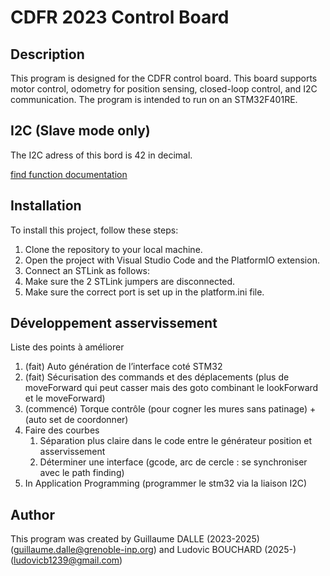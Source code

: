 # CDFR 2023 Control Board

## Description

This program is designed for the CDFR control board. This board supports motor control, odometry for position sensing, closed-loop control, and I2C communication. The program is intended to run on an STM32F401RE.

## I2C (Slave mode only)

The I2C adress of this bord is 42 in decimal.

[find function documentation ](../librairie-commune/Readme.md)

## Installation

To install this project, follow these steps:

1. Clone the repository to your local machine.
2. Open the project with Visual Studio Code and the PlatformIO extension.
3. Connect an STLink as follows:
4. Make sure the 2 STLink jumpers are disconnected.
5. Make sure the correct port is set up in the platform.ini file.


## Développement asservissement

Liste des points à améliorer

1. (fait) Auto génération de l’interface coté STM32
2. (fait) Sécurisation des commands et des déplacements (plus de moveForward qui peut casser mais des goto combinant le lookForward et le moveForward)
3. (commencé) Torque contrôle (pour cogner les mures sans patinage) + (auto set de coordonner)
4. Faire des courbes
    1. Séparation plus claire dans le code entre le générateur position et asservissement
    2. Déterminer une interface (gcode, arc de cercle : se synchroniser avec le path finding)
5. In Application Programming (programmer le stm32 via la liaison I2C)


## Author

This program was created by Guillaume DALLE (2023-2025) (guillaume.dalle@grenoble-inp.org)
and Ludovic BOUCHARD (2025-) (ludovicb1239@gmail.com)
